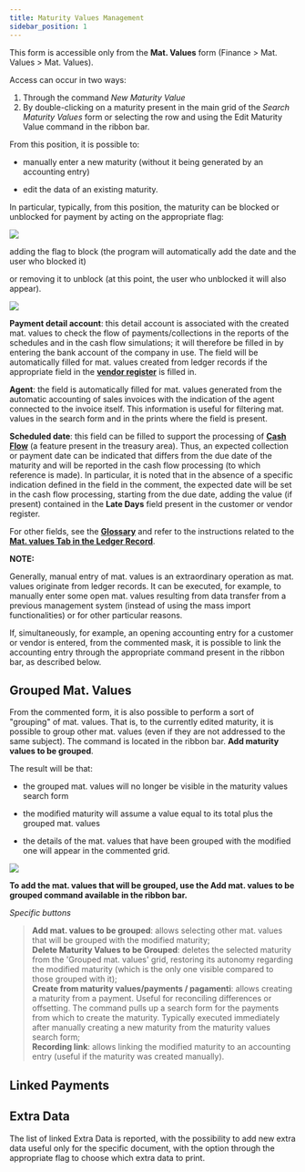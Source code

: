 ```yaml
---
title: Maturity Values Management
sidebar_position: 1
---
```


This form is accessible only from the **Mat. Values** form (Finance > Mat. Values > Mat. Values).

Access can occur in two ways:

1. Through the command *New Maturity Value*
2. By double-clicking on a maturity present in the main grid of the *Search Maturity Values* form or selecting the row and using the Edit Maturity Value command in the ribbon bar.

From this position, it is possible to:

- manually enter a new maturity (without it being generated by an accounting entry)

- edit the data of an existing maturity.

In particular, typically, from this position, the maturity can be blocked or unblocked for payment by acting on the appropriate flag:

![](/img/it-it/finance-area/maturity-values/maturity-values/maturity-values-management/image01.png) 

adding the flag to block (the program will automatically add the date and the user who blocked it)

or removing it to unblock (at this point, the user who unblocked it will also appear). 

![](/img/it-it/finance-area/maturity-values/maturity-values/maturity-values-management/image02.png)

**Payment detail account**: this detail account is associated with the created mat. values to check the flow of payments/collections in the reports of the schedules and in the cash flow simulations; it will therefore be filled in by entering the bank account of the company in use. The field will be automatically filled for mat. values created from ledger records if the appropriate field in the **[vendor register](/docs/erp-home/registers/contacts/create-new-contact/accounting-data/customer-vendors-data/finance)** is filled in.

**Agent**: the field is automatically filled for mat. values generated from the automatic accounting of sales invoices with the indication of the agent connected to the invoice itself. This information is useful for filtering mat. values in the search form and in the prints where the field is present.

**Scheduled date**: this field can be filled to support the processing of **[Cash Flow](/docs/treasury/cash-flow/cash-flow/cash-flow-management)** (a feature present in the treasury area). Thus, an expected collection or payment date can be indicated that differs from the due date of the maturity and will be reported in the cash flow processing (to which reference is made). In particular, it is noted that in the absence of a specific indication defined in the field in the comment, the expected date will be set in the cash flow processing, starting from the due date, adding the value (if present) contained in the **Late Days** field present in the customer or vendor register.

For other fields, see the **[Glossary](/docs/guide/common/glossary/glossary-intro)** and refer to the instructions related to the **[Mat. values Tab in the Ledger Record](/docs/finance-area/ledger-records/records/ledger-record)**.

**NOTE:**

Generally, manual entry of mat. values is an extraordinary operation as mat. values originate from ledger records. It can be executed, for example, to manually enter some open mat. values resulting from data transfer from a previous management system (instead of using the mass import functionalities) or for other particular reasons.

If, simultaneously, for example, an opening accounting entry for a customer or vendor is entered, from the commented mask, it is possible to link the accounting entry through the appropriate command present in the ribbon bar, as described below.

## Grouped Mat. Values 

From the commented form, it is also possible to perform a sort of "grouping" of mat. values. That is, to the currently edited maturity, it is possible to group other mat. values (even if they are not addressed to the same subject). The command is located in the ribbon bar. **Add maturity values to be grouped**.

The result will be that:

- the grouped mat. values will no longer be visible in the maturity values search form

- the modified maturity will assume a value equal to its total plus the grouped mat. values

- the details of the mat. values that have been grouped with the modified one will appear in the commented grid.

![](/img/it-it/finance-area/maturity-values/maturity-values/maturity-values-management/image03.png)

**To add the mat. values that will be grouped, use the Add mat. values to be grouped command available in the ribbon bar.**

*Specific buttons*
> **Add mat. values to be grouped**: allows selecting other mat. values that will be grouped with the modified maturity;  
> **Delete Maturity Values to be Grouped**: deletes the selected maturity from the 'Grouped mat. values' grid, restoring its autonomy regarding the modified maturity (which is the only one visible compared to those grouped with it);  
> **Create from maturity values/payments / pagamenti**: allows creating a maturity from a payment. Useful for reconciling differences or offsetting. The command pulls up a search form for the payments from which to create the maturity. Typically executed immediately after manually creating a new maturity from the maturity values search form;  
> **Recording link**: allows linking the modified maturity to an accounting entry (useful if the maturity was created manually).

## Linked Payments 

## Extra Data 

The list of linked Extra Data is reported, with the possibility to add new extra data useful only for the specific document, with the option through the appropriate flag to choose which extra data to print.